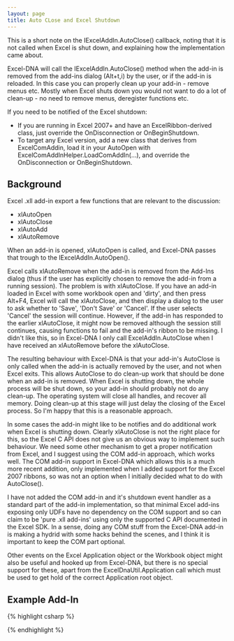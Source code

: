 ```yaml
---
layout: page
title: Auto CLose and Excel Shutdown
---
```


This is a short note on the IExcelAddIn.AutoClose() callback, noting that it is not called when Excel is shut down, and explaining how the implementation came about.

Excel-DNA will call the IExcelAddIn.AutoClose() method when the add-in is removed from the add-ins dialog (Alt+t,i) by the user, or if the add-in is reloaded. In this case you can properly clean up your add-in - remove menus etc. Mostly when Excel shuts down you would not want to do a lot of clean-up - no need to remove menus, deregister functions etc. 

If you need to be notified of the Excel shutdown: 
* If you are running in Excel 2007+ and have an ExcelRibbon-derived 
class, just override the OnDisconnection or OnBeginShutdown. 
* To target any Excel version, add a new class that derives from ExcelComAddin, load it in your AutoOpen with ExcelComAddInHelper.LoadComAddIn(...), and override the OnDisconnection or OnBeginShutdown.

## Background

Excel .xll add-in export a few functions that are relevant to the discussion: 
* xlAutoOpen 
* xlAutoClose 
* xlAutoAdd 
* xlAutoRemove 

When an add-in is opened, xlAutoOpen is called, and Excel-DNA passes that trough to the IExcelAddIn.AutoOpen(). 

Excel calls xlAutoRemove when the add-in is removed from the Add-Ins dialog (thus if the user has explicitly chosen to remove the add-in from a running session). The problem is with xlAutoClose. If you have an add-in loaded in Excel with some workbook open and 'dirty', and then press Alt+F4, Excel will call the xlAutoClose, and then display a dialog to the user to ask whether to 'Save', 'Don't Save' or 'Cancel'. If the user selects 'Cancel' the session will continue. However, if the add-in has responded to the earlier xlAutoClose, it might now be removed although the session still continues, causing functions to fail and the add-in's ribbon to be missing. I didn't like this, so in Excel-DNA I only call  ExcelAddIn.AutoClose when I have received an xlAutoRemove before the xlAutoClose.

The resulting behaviour with Excel-DNA is that your add-in's AutoClose is only called when the add-in is actually removed by the user, and not when Excel exits. This allows AutoClose to do clean-up work that should be done when an add-in is removed. When Excel is shutting down, the whole process will be shut down, so your add-in should probably not do any clean-up. The operating system will close all handles, and recover all memory. Doing clean-up at this stage will just delay the closing of the Excel process. So I'm happy that this is a reasonable approach. 

In some cases the add-in might like to be notifies and do additional work when Excel is shutting down. Clearly xlAutoClose is not the right place for this, so the Excel C API does not give us an obvious way to implement such behaviour. We need some other mechanism to get a proper notification from Excel, and I suggest using the COM add-in approach, which works well. The COM add-in support in Excel-DNA which allows this is a much more recent addition, only implemented when I added support for the Excel 2007 ribbons, so was not an option when I initially decided what to do with AutoClose(). 

I have not added the COM add-in and it's shutdown event handler as a standard part of the add-in implementation, so that minimal Excel add-ins exposing only UDFs have no dependency on the COM support and so can claim to be 'pure .xll add-ins' using only the supported C API documented in the Excel SDK. In a sense, doing any COM stuff from the Excel-DNA add-in is making a hydrid with some hacks behind the scenes, and I think it is important to keep the COM part optional. 

Other events on the Excel Application object or the Workbook object might also be useful and hooked up from Excel-DNA, but there is no special support for these, apart from the ExcelDnaUtil.Application call which must be used to get hold of the correct Application root object. 

## Example Add-In

{% highlight csharp %}
<DnaLibrary RuntimeVersion="v4.0" Language="C#">
<Reference Name="System.Windows.Forms" />
<![CDATA[
using System;
using System.Reflection;
using System.Runtime.InteropServices;
using SWF = System.Windows.Forms;
using ExcelDna.Integration;
using ExcelDna.Integration.Extensibility;
using ExcelDna.Integration.CustomUI;

    [ComVisible(true)](ComVisible(true))
    public class MyComAddIn : ExcelComAddIn
    {
        public MyComAddIn()
        {
        }
        public override void OnConnection(object Application, ext_ConnectMode ConnectMode, object AddInInst, ref Array custom)
        {
            SWF.MessageBox.Show("OnConnection");
        }
        public override void OnDisconnection(ext_DisconnectMode RemoveMode, ref Array custom)
        {
            SWF.MessageBox.Show("OnDisconnection");
        }
        public override void OnAddInsUpdate(ref Array custom)
        {
            SWF.MessageBox.Show("OnAddInsUpdate");
        }
        public override void OnStartupComplete(ref Array custom)
        {
            SWF.MessageBox.Show("OnStartupComplete");
        }
        public override void OnBeginShutdown(ref Array custom)
        {
            SWF.MessageBox.Show("OnBeginShutDown");
        }
    }

    public class MyAddIn : IExcelAddIn
    {
        ExcelDna.Integration.CustomUI.ExcelComAddIn _comAddIn;

        public void AutoOpen()
        {
            try
            {
                _comAddIn = new MyComAddIn();
                ExcelComAddInHelper.LoadComAddIn(_comAddIn);
            }
            catch (Exception e)
            {
                SWF.MessageBox.Show("Error loading COM AddIn: " + e.ToString());
            }
        }

        public void AutoClose()
        {
        }
    }
]]>
</DnaLibrary>
{% endhighlight %}

